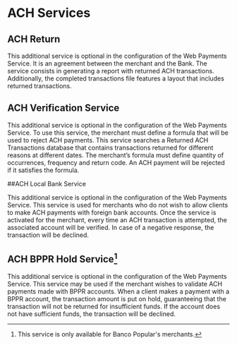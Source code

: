 # ACH Services

## ACH Return

This additional service is optional in the configuration of the Web Payments Service. It is an agreement between the merchant and the Bank. The service consists in generating a report with returned ACH transactions. Additionally, the completed transactions file features a layout that includes returned transactions.

## ACH Verification Service

This additional service is optional in the configuration of the Web Payments Service. To use this service, the merchant must define a formula that will be used to reject ACH payments. This service searches a Returned ACH Transactions database that contains transactions returned for different reasons at different dates. The merchant’s formula must define quantity of occurrences, frequency and return code. An ACH payment will be rejected if it satisfies the formula.

##ACH Local Bank Service

This additional service is optional in the configuration of the Web Payments Service. This service is used for merchants who do not wish to allow clients to make ACH payments with foreign bank accounts. Once the service is activated for the merchant, every time an ACH transaction is attempted, the associated account will be verified. In case of a negative response, the transaction will be declined.

## ACH BPPR Hold Service[^1]

This additional service is optional in the configuration of the Web Payments Service. This service may be used if the merchant wishes to validate ACH payments made with BPPR accounts. When a client makes a payment with a BPPR account, the transaction amount is put on hold, guaranteeing that the transaction will not be returned for insufficient funds. If the account does not have sufficient funds, the transaction will be declined.

[^1]: This service is only available for Banco Popular's merchants.